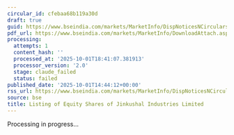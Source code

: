 ```yaml
---
circular_id: cfebaa68b119a30d
draft: true
guid: https://www.bseindia.com/markets/MarketInfo/DispNoticesNCirculars.aspx?Noticeid={DEC3C84D-CCC3-43A6-9D1F-B9AB1BABDEC6}&noticeno=20251001-70&dt=10/01/2025&icount=70&totcount=83&flag=0
pdf_url: https://www.bseindia.com/markets/MarketInfo/DownloadAttach.aspx?id=20251001-70&attachedId=c4bdc80b-8f22-4046-93e7-37f4e42f62dd
processing:
  attempts: 1
  content_hash: ''
  processed_at: '2025-10-01T18:41:07.381913'
  processor_version: '2.0'
  stage: claude_failed
  status: failed
published_date: '2025-10-01T14:44:12+00:00'
rss_url: https://www.bseindia.com/markets/MarketInfo/DispNoticesNCirculars.aspx?Noticeid={DEC3C84D-CCC3-43A6-9D1F-B9AB1BABDEC6}&noticeno=20251001-70&dt=10/01/2025&icount=70&totcount=83&flag=0
source: bse
title: Listing of Equity Shares of Jinkushal Industries Limited
---
```


Processing in progress...